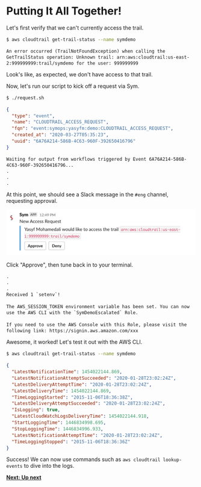 # Putting It All Together!

Let's first verify that we can't currently access the trail.

```bash
$ aws cloudtrail get-trail-status --name symdemo
```

```
An error occurred (TrailNotFoundException) when calling the GetTrailStatus operation: Unknown trail: arn:aws:cloudtrail:us-east-2:999999999:trail/symdemo for the user: 999999999
```

Look's like, as expected, we don't have access to that trail.

Now, let's run our script to kick off a request via Sym.

```bash
$ ./request.sh
```

```json
{
  "type": "event",
  "name": "CLOUDTRAIL_ACCESS_REQUEST",
  "fqn": "event:symops:yasyfm:demo:CLOUDTRAIL_ACCESS_REQUEST",
  "created_at": "2020-03-27T05:35:23",
  "uuid": "6A76A214-586B-4C63-960F-392650416796"
}
```

```
Waiting for output from workflows triggered by Event 6A76A214-586B-4C63-960F-392650416796...
.
.
.
```

At this point, we should see a Slack message in the `#eng` channel, requesting approval.

![Slack Approval](img/approve.png)

Click "Approve", then tune back in to your terminal.

```
.
.
.
Received 1 `setenv`!

The AWS_SESSION_TOKEN environment variable has been set. You can now use the AWS CLI with the `SymDemoEscalated` Role.

If you need to use the AWS Console with this Role, please visit the following link: https://signin.aws.amazon.com/xxx
```

Awesome, it worked! Let's test it out with the AWS CLI.

```bash
$ aws cloudtrail get-trail-status --name symdemo
```

```json
{
  "LatestNotificationTime": 1454022144.869,
  "LatestNotificationAttemptSucceeded": "2020-01-28T23:02:24Z",
  "LatestDeliveryAttemptTime": "2020-01-28T23:02:24Z",
  "LatestDeliveryTime": 1454022144.869,
  "TimeLoggingStarted": "2015-11-06T18:36:38Z",
  "LatestDeliveryAttemptSucceeded": "2020-01-28T23:02:24Z",
  "IsLogging": true,
  "LatestCloudWatchLogsDeliveryTime": 1454022144.918,
  "StartLoggingTime": 1446834998.695,
  "StopLoggingTime": 1446834996.933,
  "LatestNotificationAttemptTime": "2020-01-28T23:02:24Z",
  "TimeLoggingStopped": "2015-11-06T18:36:36Z"
}
```

Success! We can now use commands such as `aws cloudtrail lookup-events` to dive into the logs.

**[Next: Up next](11_up_next.md)**
